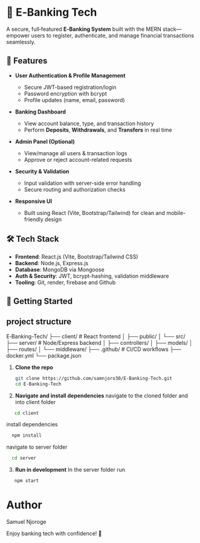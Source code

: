 # 🏦 E‑Banking Tech

A secure, full‑featured **E‑Banking System** built with the MERN stack— empower users to register, authenticate, and manage financial transactions seamlessly.

## 🚀 Features

- **User Authentication & Profile Management**  
  - Secure JWT-based registration/login  
  - Password encryption with bcrypt  
  - Profile updates (name, email, password)

- **Banking Dashboard**  
  - View account balance, type, and transaction history  
  - Perform **Deposits**, **Withdrawals**, and **Transfers** in real time

- **Admin Panel (Optional)**  
  - View/manage all users & transaction logs  
  - Approve or reject account-related requests

- **Security & Validation**  
  - Input validation with server-side error handling  
  - Secure routing and authorization checks

- **Responsive UI**  
  - Built using React (Vite, Bootstrap/Tailwind) for clean and mobile-friendly design

## 🛠️ Tech Stack

- **Frontend**: React.js (Vite, Bootstrap/Tailwind CSS)  
- **Backend**: Node.js, Express.js  
- **Database**: MongoDB via Mongoose  
- **Auth & Security**: JWT, bcrypt-hashing, validation middleware  
- **Tooling**: Git, render, firebase and Github 

## 🎯 Getting Started
## project structure
E‑Banking-Tech/
├── client/           # React frontend
│   ├── public/
│   └── src/
├── server/           # Node/Express backend
│   ├── controllers/
│   ├── models/
│   ├── routes/
│   └── middleware/
├── .github/          # CI/CD workflows
├── docker.yml
└── package.json


1. **Clone the repo**  
   ```bash
   git clone https://github.com/samnjoro30/E-Banking-Tech.git
   cd E-Banking-Tech
   ```

2. **Navigate and install dependencies**
  navigate to the cloned folder and into client folder
  ```bash
     cd client
  ```
  install dependencies
  ```bash
    npm install
  ```
  navigate to server folder
  ```bash 
    cd server
  ```
3. **Run in development**
 In the server folder run
 ```bash 
    npm start
 ```



 # Author 
 Samuel Njoroge

 Enjoy banking tech with confidence! 🚀